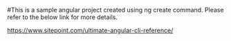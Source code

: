 #This is a sample angular project created using ng create command. Please refer to the below link for more details.

https://www.sitepoint.com/ultimate-angular-cli-reference/